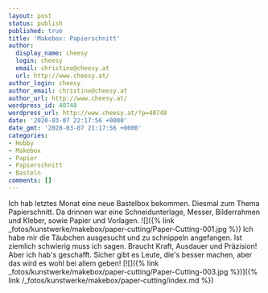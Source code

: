 ```yaml
---
layout: post
status: publish
published: true
title: 'Makebox: Papierschnitt'
author:
  display_name: cheesy
  login: cheesy
  email: christine@cheesy.at
  url: http://www.cheesy.at/
author_login: cheesy
author_email: christine@cheesy.at
author_url: http://www.cheesy.at/
wordpress_id: 40748
wordpress_url: http://www.cheesy.at/?p=40748
date: '2020-03-07 22:17:56 +0000'
date_gmt: '2020-03-07 21:17:56 +0000'
categories:
- Hobby
- Makebox
- Papier
- Papierschnitt
- Basteln
comments: []
---
```

Ich hab letztes Monat eine neue Bastelbox bekommen. Diesmal zum Thema Papierschnitt. Da drinnen war eine Schneidunterlage, Messer, Bilderrahmen und Kleber, sowie Papier und Vorlagen.
![]({% link _fotos/kunstwerke/makebox/paper-cutting/Paper-Cutting-001.jpg %})
Ich habe mir die Täubchen ausgesucht und zu schnippeln angefangen. Ist ziemlich schwierig muss ich sagen. Braucht Kraft, Ausdauer und Präzision! Aber ich hab's geschafft. Sicher gibt es Leute, die's besser machen, aber das wird es wohl bei allem geben!
[![]({% link _fotos/kunstwerke/makebox/paper-cutting/Paper-Cutting-003.jpg %})]({% link /_fotos/kunstwerke/makebox/paper-cutting/index.md %})
